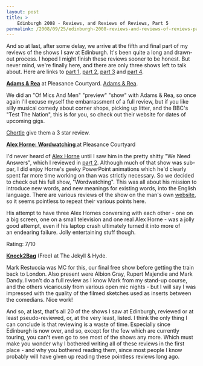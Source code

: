 ```yaml
---
layout: post
title: >
    Edinburgh 2008 - Reviews, and Reviews of Reviews, Part 5
permalink: /2008/09/25/edinburgh-2008-reviews-and-reviews-of-reviews-part-5
---
```

And so at last, after some delay, we arrive at the fifth and final part of my reviews of the shows I saw at Edinburgh. It's been quite a long and drawn-out process. I hoped I might finish these reviews sooner to be honest. But never mind, we're finally here, and there are only three shows left to talk about. Here are links to <a href="/2008/08/19/edinburgh-2008-reviews-and-reviews-of-reviews-part-1">part 1</a>, <a href="/2008/08/20/edinburgh-2008-reviews-and-reviews-of-reviews-part-2">part 2</a>, <a href="/2008/08/23/edinburgh-2008-reviews-and-reviews-of-reviews-part-3">part 3</a> and <a href="/2008/09/02/edinburgh-2008-reviews-and-reviews-of-reviews-part-4">part 4</a>.

<strong><span style="text-decoration:underline;">Adams &amp; Rea</span></strong>
at Pleasance Courtyard. <a href="http://www.adamsandrea.com/">Adams &amp; Rea</a>.

We did an "Of Mics And Men" "preview" "show" with Adams &amp; Rea, so once again I'll excuse myself the embarrassment of a full review, but if you like silly musical comedy about corner shops, picking up litter, and the BBC's "Test The Nation", this is for you, so check out their website for dates of upcoming gigs.

<a href="http://www.chortle.co.uk/shows/edinburgh_fringe_2008/a/16374/adams_%26_rea/review/">Chortle</a> give them a 3 star review.

<strong><span style="text-decoration:underline;">Alex Horne: Wordwatching
</span></strong>at Pleasance Courtyard

I'd never heard of <a href="http://www.alexhorne.com/">Alex Horne</a> until I saw him in the pretty shitty "We Need Answers", which I reviewed in <a href="/2008/08/20/edinburgh-2008-reviews-and-reviews-of-reviews-part-2">part 2</a>. Although much of that show was sub-par, I did enjoy Horne's geeky PowerPoint animations which he'd clearly spent far more time working on than was strictly necessary. So we decided to check out his full show, "Wordwatching". This was all about his mission to introduce new words, and new meanings for existing words, into the English language. There are various reviews of the show on the man's own <a href="http://www.alexhorne.com/shows.php?show=5">website</a>, so it seems pointless to repeat their various points here.

His attempt to have three Alex Hornes conversing with each other - one on a big screen, one on a small television and one real Alex Horne - was a jolly good attempt, even if his laptop crash ultimately turned it into more of an endearing failure. Jolly entertaining stuff though.

Rating: 7/10

<strong><span style="text-decoration:underline;">Knock2Bag</span></strong> (Free)
at The Jekyll &amp; Hyde.

Mark Restuccia was MC for this, our final free show before getting the train back to London. Also present were Albion Gray, Rupert Majendie and Mark Dandy. I won't do a full review as I know Mark from my stand-up course, and the others vicariously from various open mic nights - but I will say I was impressed with the quality of the filmed sketches used as inserts between the comedians. Nice work!

And so, at last, that's all 20 of the shows I saw at Edinburgh, reviewed or at least pseudo-reviewed, or, at the very least, listed. I think the only thing I can conclude is that reviewing is a waste of time. Especially since Edinburgh is now over, and so, except for the few which are currently touring, you can't even go to see most of the shows any more. Which must make you wonder why I bothered writing all of these reviews in the first place - and why you bothered reading them, since most people I know probably will have given up reading these pointless reviews long ago.